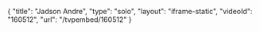 {
    "title": "Jadson Andre",
    "type": "solo",
    "layout": "iframe-static",
    "videoId": "160512",
    "url": "\/tvpembed\/160512"
}